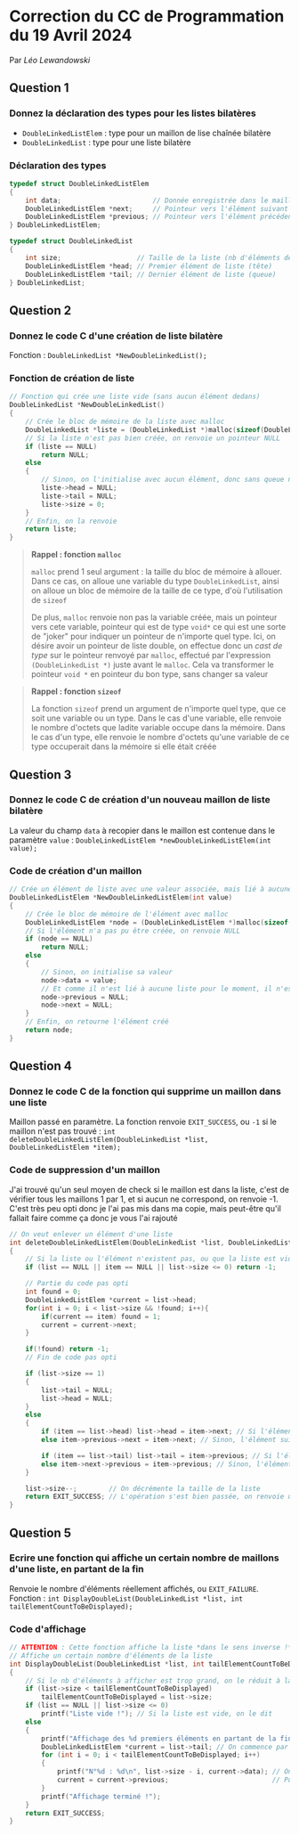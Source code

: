 # Correction du CC de Programmation du 19 Avril 2024

Par _Léo Lewandowski_

## Question 1

### Donnez la déclaration des types pour les listes bilatères

- `DoubleLinkedListElem` : type pour un maillon de lise chaînée bilatère
- `DoubleLinkedList` : type pour une liste bilatère

### Déclaration des types

```c
typedef struct DoubleLinkedListElem
{
    int data;                       // Donnée enregistrée dans le maillon de liste
    DoubleLinkedListElem *next;     // Pointeur vers l'élément suivant dans la liste
    DoubleLinkedListElem *previous; // Pointeur vers l'élément précédent dans la liste
} DoubleLinkedListElem;

typedef struct DoubleLinkedList
{
    int size;                   // Taille de la liste (nb d'éléments dedans)
    DoubleLinkedListElem *head; // Premier élément de liste (tête)
    DoubleLinkedListElem *tail; // Dernier élément de liste (queue)
} DoubleLinkedList;
```

## Question 2

### Donnez le code C d'une création de liste bilatère

Fonction : `DoubleLinkedList *NewDoubleLinkedList();`

### Fonction de création de liste

```c
// Fonction qui crée une liste vide (sans aucun élément dedans)
DoubleLinkedList *NewDoubleLinkedList()
{
    // Crée le bloc de mémoire de la liste avec malloc
    DoubleLinkedList *liste = (DoubleLinkedList *)malloc(sizeof(DoubleLinkedList));
    // Si la liste n'est pas bien créée, on renvoie un pointeur NULL
    if (liste == NULL)
        return NULL;
    else
    {
        // Sinon, on l'initialise avec aucun élément, donc sans queue ni tête et une taille de 0
        liste->head = NULL;
        liste->tail = NULL;
        liste->size = 0;
    }
    // Enfin, on la renvoie
    return liste;
}
```

> **Rappel : fonction `malloc`**
>
> `malloc` prend 1 seul argument : la taille du bloc de mémoire à allouer. Dans ce cas, on alloue une variable du type `DoubleLinkedList`, ainsi on alloue un bloc de mémoire de la taille de ce type, d'où l'utilisation de `sizeof`
>
> De plus, `malloc` renvoie non pas la variable créée, mais un pointeur vers cete variable, pointeur qui est de type `void*` ce qui est une sorte de "joker" pour indiquer un pointeur de n'importe quel type. Ici, on désire avoir un pointeur de liste double, on effectue donc un _cast de type_ sur le pointeur renvoyé par `malloc`, effectué par l'expression `(DoubleLinkedList *)` juste avant le `malloc`. Cela va transformer le pointeur `void *` en pointeur du bon type, sans changer sa valeur

> **Rappel : fonction `sizeof`**
>
> La fonction `sizeof` prend un argument de n'importe quel type, que ce soit une variable ou un type. Dans le cas d'une variable, elle renvoie le nombre d'octets que ladite variable occupe dans la mémoire. Dans le cas d'un type, elle renvoie le nombre d'octets qu'une variable de ce type occuperait dans la mémoire si elle était créée

## Question 3

### Donnez le code C de création d'un nouveau maillon de liste bilatère

La valeur du champ `data` à recopier dans le maillon est contenue dans le paramètre `value` : `DoubleLinkedListElem *newDoubleLinkedListElem(int value);`

### Code de création d'un maillon

```c
// Crée un élément de liste avec une valeur associée, mais lié à aucune liste
DoubleLinkedListElem *NewDoubleLinkedListElem(int value)
{
    // Crée le bloc de mémoire de l'élément avec malloc
    DoubleLinkedListElem *node = (DoubleLinkedListElem *)malloc(sizeof(DoubleLinkedListElem));
    // Si l'élément n'a pas pu être créée, on renvoie NULL
    if (node == NULL)
        return NULL;
    else
    {
        // Sinon, on initialise sa valeur
        node->data = value;
        // Et comme il n'est lié à aucune liste pour le moment, il n'est pas lié à un élément précédent ou suivant
        node->previous = NULL;
        node->next = NULL;
    }
    // Enfin, on retourne l'élément créé
    return node;
}
```

## Question 4

### Donnez le code C de la fonction qui supprime un maillon dans une liste

Maillon passé en paramètre. La fonction renvoie `EXIT_SUCCESS`, ou `-1` si le maillon n'est pas trouvé : `int deleteDoubleLinkedListElem(DoubleLinkedList *list, DoubleLinkedListElem *item);`

### Code de suppression d'un maillon

J'ai trouvé qu'un seul moyen de check si le maillon est dans la liste, c'est de vérifier tous les maillons 1 par 1, et si aucun ne correspond, on renvoie -1. C'est très peu opti donc je l'ai pas mis dans ma copie, mais peut-être qu'il fallait faire comme ça donc je vous l'ai rajouté

```c
// On veut enlever un élément d'une liste
int deleteDoubleLinkedListElem(DoubleLinkedList *list, DoubleLinkedListElem *item)
{
    // Si la liste ou l'élément n'existent pas, ou que la liste est vide, on renvoie une erreur
    if (list == NULL || item == NULL || list->size <= 0) return -1;

    // Partie du code pas opti
    int found = 0;
    DoubleLinkedListElem *current = list->head;
    for(int i = 0; i < list->size && !found; i++){
        if(current == item) found = 1;
        current = current->next;
    }

    if(!found) return -1;
    // Fin de code pas opti

    if (list->size == 1)
    {
        list->tail = NULL;
        list->head = NULL;
    }
    else
    {
        if (item == list->head) list->head = item->next; // Si l'élément supprimé était la tête de la liste, alors la tête de la liste devient l'élément suivant
        else item->previous->next = item->next; // Sinon, l'élément suivant remplace l'élément supprimé (par rapport à l'élément précédent)

        if (item == list->tail) list->tail = item->previous; // Si l'élément supprimé était la queue de la liste, alors la queue de la liste devient l'élément précéden
        else item->next->previous = item->previous; // Sinon, l'élément précédent remplace l'élément supprimé (par rapport à l'élément suivant)
    }

    list->size--;        // On décrémente la taille de la liste
    return EXIT_SUCCESS; // L'opération s'est bien passée, on renvoie un succès
}
```

## Question 5

### Ecrire une fonction qui affiche un certain nombre de maillons d'une liste, en partant de la fin

Renvoie le nombre d'éléments réellement affichés, ou `EXIT_FAILURE`. Fonction : `int DisplayDoubleList(DoubleLinkedList *list, int tailElementCountToBeDisplayed);`

### Code d'affichage

```c
// ATTENTION : Cette fonction affiche la liste *dans le sens inverse !*
// Affiche un certain nombre d'éléments de la liste
int DisplayDoubleList(DoubleLinkedList *list, int tailElementCountToBeDisplayed)
{
    // Si le nb d'éléments à afficher est trop grand, on le réduit à la taille de la liste
    if (list->size < tailElementCountToBeDisplayed)
        tailElementCountToBeDisplayed = list->size;
    if (list == NULL || list->size <= 0)
        printf("Liste vide !"); // Si la liste est vide, on le dit
    else
    {
        printf("Affichage des %d premiers éléments en partant de la fin :\n");
        DoubleLinkedListElem *current = list->tail; // On commence par la find de la liste
        for (int i = 0; i < tailElementCountToBeDisplayed; i++)
        {
            printf("N°%d : %d\n", list->size - i, current->data); // On affiche l'élément actuel
            current = current->previous;                          // Puis on passe à l'élément précédent (car on affiche à l'envers)
        }
        printf("Affichage terminé !");
    }
    return EXIT_SUCCESS;
}
```

